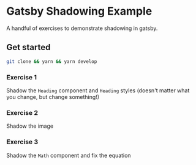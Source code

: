 # Gatsby Shadowing Example

A handful of exercises to demonstrate shadowing in gatsby.

## Get started
```bash
git clone && yarn && yarn develop
```

### Exercise 1
Shadow the `Heading` component and `Heading` styles (doesn't matter what you change, but change something!)

### Exercise 2
Shadow the image

### Exercise 3
Shadow the `Math` component and fix the equation